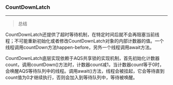 ### CountDownLatch

***
> 总结


CountDownLatch还提供了超时等待机制，在特定时间后就不会再阻塞当前线程；不可能重新初始化或者修改CountDownLatch对象的内部计数器的值。一个线程调用countDown方法happen-before，另外一个线程调用await方法。

CountDownLatch底层实现依赖于AQS共享锁的实现机制，首先初始化计数器count，调用countDown()方法时，计数器count减1，当计数器count等于0时，会唤醒AQS等待队列中的线程。调用await()方法，线程会被挂起，它会等待直到count值为0才继续执行，否则会加入到等待队列中，等待被唤醒。